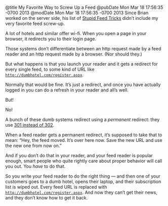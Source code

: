 @title My Favorite Way to Screw Up a Feed
@pubDate Mon Mar 18 17:56:35 -0700 2013
@modDate Mon Mar 18 17:56:35 -0700 2013
Since Brian worked on the server side, his list of <a href="/2013/03/18/brians_stupid_feed_tricks">Stupid Feed Tricks</a> didn’t include my very favorite feed screw-up.

A lot of hotels and similar offer wi-fi. When you open a page in your browser, it redirects you to their login page.

Those systems don’t differentiate between an http request made by a feed reader and an http request made by a browser. (Nor should they.)

But what happens is that you launch your reader and it gets a redirect for every single feed, to some kind of URL like <code>http://dumbhotel.com/register.aspx</code>.

Normally that would be fine. It’s just a redirect, and once you have actually logged in you can do a refresh in your reader and all’s well.

But!

No!

A bunch of these dumb systems redirect using a <em>permanent</em> redirect: they use <a href="http://www.w3.org/Protocols/rfc2616/rfc2616-sec10.html">301 instead of 302</a>.

When a feed reader gets a permanent redirect, it’s supposed to take that to mean: “Hey, the feed moved. It’s over here now. Save the new URL and use the new one from now on.”

And if you don’t do that in your reader, and your feed reader is popular enough, smart people who quite rightly care about proper behavior will call you out. You <em>have</em> to do that.

So you write your feed reader to do the right thing — and then one of your customers goes to a dumb hotel, opens their laptop, and their subscription list is wiped out. Every feed URL is replaced with <code>http://dumbhotel.com/register.aspx</code>. And now they can’t get their news, and they don’t know how to get it back.
